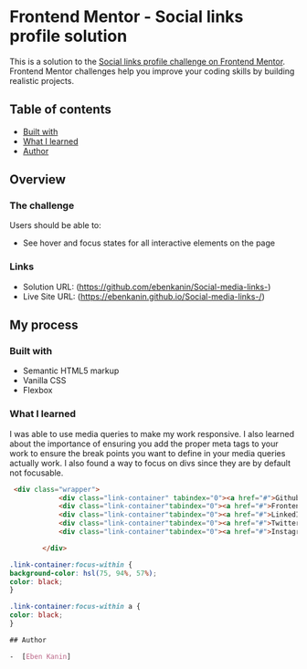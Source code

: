# Frontend Mentor - Social links profile solution

This is a solution to the [Social links profile challenge on Frontend Mentor](https://www.frontendmentor.io/challenges/social-links-profile-UG32l9m6dQ). Frontend Mentor challenges help you improve your coding skills by building realistic projects. 

## Table of contents


  - [Built with](#built-with)
  - [What I learned](#what-i-learned)
- [Author](#author)



## Overview

### The challenge

Users should be able to:

- See hover and focus states for all interactive elements on the page

### Links

- Solution URL: (https://github.com/ebenkanin/Social-media-links-)
- Live Site URL: (https://ebenkanin.github.io/Social-media-links-/)

## My process

### Built with

- Semantic HTML5 markup
- Vanilla CSS
- Flexbox


### What I learned

I was able to use media queries to make my work responsive. I also learned about the importance of ensuring you add the proper meta tags to your work to ensure the break points you want to define in your media queries actually work. 
I also found a way to focus on divs since they are by default not focusable.

```html
 <div class="wrapper">
            <div class="link-container" tabindex="0"><a href="#">Github</a></div>
            <div class="link-container"tabindex="0"><a href="#">Frontend Mentor</a></div>
            <div class="link-container"tabindex="0"><a href="#">LinkedIn</a></div>
            <div class="link-container"tabindex="0"><a href="#">Twitter</a></div>
            <div class="link-container"tabindex="0"><a href="#">Instagram</a></div>

        </div>
```
```css
.link-container:focus-within {
background-color: hsl(75, 94%, 57%);
color: black;
}

.link-container:focus-within a {
color: black;
}

## Author

-  [Eben Kanin]


